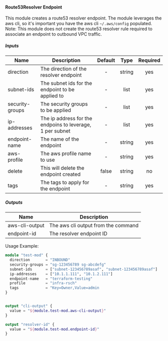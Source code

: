 #### Route53Resolver Endpoint

This module creates a route53 resolver endpoint. The module leverages the aws cli, so it's important you have the aws cli `~/.aws/config` populated. Note: This module does not create the route53 resolver rule required to associate an endpoint to outbound VPC traffic.


##### Inputs
| Name | Description | Default | Type |Required |
|------|-------------|:-----:|:-----:|:-----:|
| direction| The direction of the resolver endpoint | - | string | yes |
| subnet-ids|The subnet ids for the endpoint to be applied to| - | list | yes |
| security-groups| The security groups to be applied | - | list | yes |
| ip-addresses| The ip address for the endpoins to leverage, 1 per subnet | - | list | yes |
| endpoint-name| The name of the endpoint | - | string | yes |
| aws-profile| The aws profile name to use | - | string | yes |
| delete| This will delete the endpoint created | false | string | no |
| tags | The tags to apply for the endpoint | - | string | yes |





##### Outputs

| Name | Description |
|------|-------------|
|aws-cli-output| The aws cli output from the command|
|endpoint-id| The resolver endpoint ID|



Usage Example:
```terraform
module "test-mod" {
  direction       = "INBOUND"
  security-groups = "sg-123456789 sg-abcdefg"
  subnet-ids      = ["subnet-123456789asaf", "subnet-123456789asaf"]
  ip-addresses    = ["10.1.1.111", "10.1.2.111"]
  endpoint-name   = "terraform-testing"
  profile         = "infra-rsch"
  tags            = "Key=Owner,Value=admin
}


output "cli-output" {
  value = "${module.test-mod.aws-cli-output}"
}

output "resolver-id" {
  value = "${module.test-mod.endpoint-id}"
}
```
